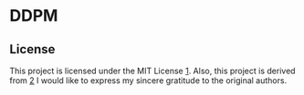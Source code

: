 # DDPM

## License

This project is licensed under the MIT License [1](https://github.com/BrianPulfer/PapersReimplementations/tree/main).
Also, this project is derived from [2](https://github.com/abarankab/DDPM)
I would like to express my sincere gratitude to the original authors.